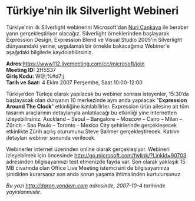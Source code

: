 # Türkiye'nin ilk Silverlight Webineri
Türkiye'nin ilk Silverlight webinerini Microsoft'dan [Nuri
Çankaya](http://www.nuricankaya.com) ile beraber yarın gerçekleştiriyor
olacağız. Silverlight örneklerinden başlayarak Expression Design,
Expression Blend ve Visual Studio 2005'in Silverlight dünyasındaki
yerine, uygulamalı bir örnekle bakacağımız Webiner'e aşağıdaki
bilgilerle kaydolabilirsiniz.

**Adres**:<https://www112.livemeeting.com/cc/microsoft/join>\
**Meeting ID:** 2H5S37\
 **Giriş Kodu:** W@;%\#d7:j\
 **Tarih ve Saat:** 4 Ekim 2007 Perşembe, Saat 10:00-12:00

Türkiye’den Türkçe olarak yapılacak bu webiner sonrası isteyenler,
15:30’da başlayacak olan dünyanın 10 merkezinde aynı anda yapılacak
"**Expression Around The Clock**” etkinliğine katılabilirler. Expression
ürün ailesine ait tüm tasarım araçlarının detaylarıyla anlatılacağı bu
etkinliği yine internetten izleyebilirsiniz. Auckland – Seoul –
Bangalore – Moscow – Cairo – Milan – Zürich - Sao Paulo – Toronto -
Mexico City şehirlerinde gerçekleşecek etkinlikte Zürih açılış oturumunu
Steve Ballmer gerçekleştirecek. Katılım detayları webiner sonunda
verilecek.

Webinerler internet üzerinden online olarak gerçekleşiyor. Webineri
izleyebilmek için öncesinde
<http://go.microsoft.com/fwlink/?LinkId=90703> adresinden
bilgisayarınızı test etmenizde fayda var. Son olarak yaklaşık 15 MB
civarında olan Office Live Meeting istemcisini de bilgisayarınıza
şimdiden kurarsanız son anda sorun yaşama ihtimalinden kurtulursunuz.



*Bu yazi http://daron.yondem.com adresinde, 2007-10-4 tarihinde yayinlanmistir.*
